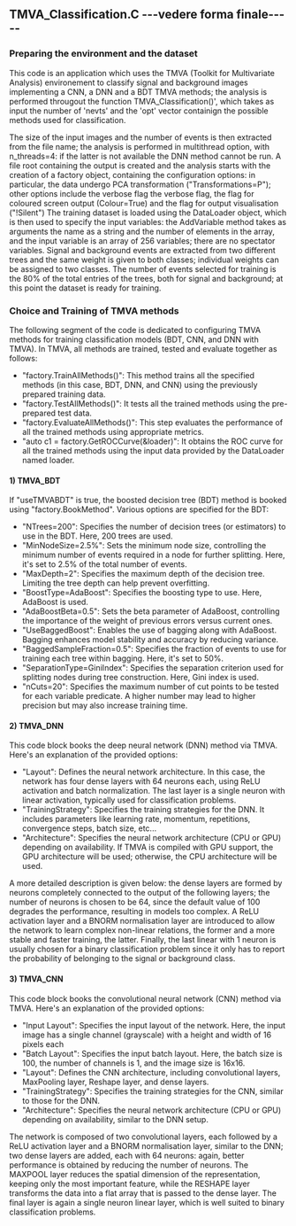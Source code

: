 ## TMVA_Classification.C ---vedere forma finale-----

### Preparing the environment and the dataset
This code is an application which uses the TMVA (Toolkit for Multivariate Analysis) environement to classify signal and background images implementing a CNN, a DNN and a BDT TMVA methods; the analysis is performed througout the function TMVA_Classification()', which takes as input the number of 'nevts' and the 'opt' vector containign the possible methods used for classification. 

The size of the input images and the number of events is then extracted from the file name; the analysis is performed in multithread option, with n_threads=4: if the latter is not available the DNN method cannot be run. A file root containing the output is created and the analysis starts with the creation of a factory object, containing the configuration options: in particular, the data undergo PCA transformation ("Transformations=P"); other options include the verbose flag the verbose flag, the flag for coloured screen output (Colour=True) and the flag for output visualisation ("!Silent") 
The training dataset is loaded using the DataLoader object, which is then used to specify the input variables: the AddVariable method takes as arguments the name as a string and the number of elements in the array, and the input variable is an array of 256 variables; there are no spectator variables. Signal and background events are extracted from two different trees and the same weight is given to both classes; individual weights can be assigned to two classes. The number of events selected for training is the 80% of the total entries of the trees, both for signal and background; at this point the dataset is ready for training.

### Choice and Training of TMVA methods 
The following segment of the code is dedicated to configuring TMVA methods for training classification models (BDT, CNN, and DNN with TMVA). In TMVA, all methods are trained, tested and evaluate together as follows:
- "factory.TrainAllMethods()": This method trains all the specified methods (in this case, BDT, DNN, and CNN) using the previously prepared training data.
- "factory.TestAllMethods()": It tests all the trained methods using the pre-prepared test data.
- "factory.EvaluateAllMethods()": This step evaluates the performance of all the trained methods using appropriate metrics.
- "auto c1 = factory.GetROCCurve(&loader)": It obtains the ROC curve for all the trained methods using the input data provided by the DataLoader named loader.

#### 1) TMVA_BDT
If "useTMVABDT" is true, the boosted decision tree (BDT) method is booked using "factory.BookMethod". Various options are specified for the BDT:
- "NTrees=200": Specifies the number of decision trees (or estimators) to use in the BDT. Here, 200 trees are used.
- "MinNodeSize=2.5%": Sets the minimum node size, controlling the minimum number of events required in a node for further splitting. Here, it's set to 2.5% of the total number of events.
- "MaxDepth=2": Specifies the maximum depth of the decision tree. Limiting the tree depth can help prevent overfitting.
- "BoostType=AdaBoost": Specifies the boosting type to use. Here, AdaBoost is used.
- "AdaBoostBeta=0.5": Sets the beta parameter of AdaBoost, controlling the importance of the weight of previous errors versus current ones.
- "UseBaggedBoost": Enables the use of bagging along with AdaBoost. Bagging enhances model stability and accuracy by reducing variance.
- "BaggedSampleFraction=0.5": Specifies the fraction of events to use for training each tree within bagging. Here, it's set to 50%.
- "SeparationType=GiniIndex": Specifies the separation criterion used for splitting nodes during tree construction. Here, Gini index is used.
- "nCuts=20": Specifies the maximum number of cut points to be tested for each variable predicate. A higher number may lead to higher precision but may also increase training time.

  
#### 2) TMVA_DNN
This code block books the deep neural network (DNN) method via TMVA. Here's an explanation of the provided options:
- "Layout": Defines the neural network architecture. In this case, the network has four dense layers with 64 neurons each, using ReLU activation and batch normalization. The last layer is a single neuron with linear activation, typically used for classification problems.
- "TrainingStrategy": Specifies the training strategies for the DNN. It includes parameters like learning rate, momentum, repetitions, convergence steps, batch size, etc...
- "Architecture": Specifies the neural network architecture (CPU or GPU) depending on availability. If TMVA is compiled with GPU support, the GPU architecture will be used; otherwise, the CPU architecture will be used.

A more detailed description is given below: the dense layers are formed by neurons completely connected to the output of the following layers; the number of neurons is chosen to be 64, since the default value of 100 degrades the performance, resulting in models too complex. A ReLU activation layer and a BNORM normalisation layer are introduced to allow the network to learn complex non-linear relations, the former and a more stable and faster training, the latter. Finally, the last linear with 1 neuron is usually chosen for a binary classification problem since it only has to report the probability of belonging to the signal or background class. 

#### 3) TMVA_CNN
This code block books the convolutional neural network (CNN) method via TMVA. Here's an explanation of the provided options:
- "Input Layout": Specifies the input layout of the network. Here, the input image has a single channel (grayscale) with a height and width of 16 pixels each
- "Batch Layout": Specifies the input batch layout. Here, the batch size is 100, the number of channels is 1, and the image size is 16x16.
- "Layout": Defines the CNN architecture, including convolutional layers, MaxPooling layer, Reshape layer, and dense layers.
- "TrainingStrategy": Specifies the training strategies for the CNN, similar to those for the DNN.
- "Architecture": Specifies the neural network architecture (CPU or GPU) depending on availability, similar to the DNN setup.

The network is composed of two convolutional layers, each followed by a ReLU activation layer and a BNORM normalisation layer, similar to the DNN; two dense layers are added, each with 64 neurons: again, better performance is obtained by reducing the number of neurons. The MAXPOOL layer reduces the spatial dimension of the representation, keeping only the most important feature, while the RESHAPE layer transforms the data into a flat array that is passed to the dense layer. The final layer is again a single neuron linear layer, which is well suited to binary classification problems.

